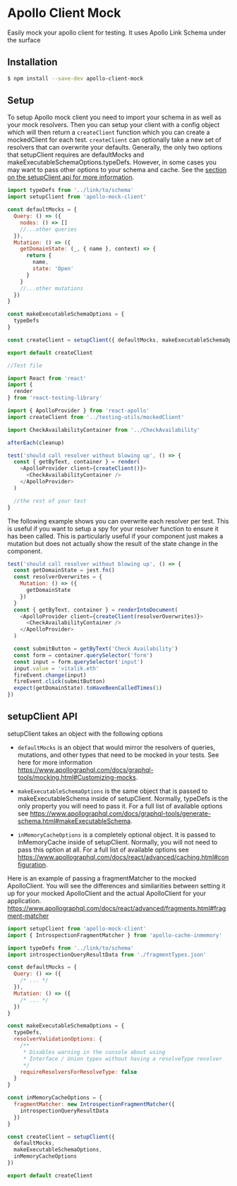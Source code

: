 # Apollo Client Mock

Easily mock your apollo client for testing. It uses Apollo Link Schema under the surface

## Installation

```bash
$ npm install --save-dev apollo-client-mock
```

## Setup

To setup Apollo mock client you need to import your schema in as well as your mock resolvers. Then you can setup your client with a config object which will then return a `createClient` function which you can create a mockedClient for each test. `createClient` can optionally take a new set of resolvers that can overwrite your defaults. Generally, the only two options that setupClient requires are defaultMocks and makeExecutableSchemaOptions.typeDefs. However, in some cases you may want to pass other options to your schema and cache. See the [section on the setupClient api for more information](#setupClientApi).

```js
import typeDefs from '../link/to/schema'
import setupClient from 'apollo-mock-client'

const defaultMocks = {
  Query: () => ({
    nodes: () => []
    //...other queries
  }),
  Mutation: () => ({
    getDomainState: (_, { name }, context) => {
      return {
        name,
        state: 'Open'
      }
    }
    //...other mutations
  })
}

const makeExecutableSchemaOptions = {
  typeDefs
}

const createClient = setupClient({ defaultMocks, makeExecutableSchemaOptions })

export default createClient
```

```js
//Test file

import React from 'react'
import {
  render
} from 'react-testing-library'

import { ApolloProvider } from 'react-apollo'
import createClient from '../testing-utils/mockedClient'

import CheckAvailabilityContainer from '../CheckAvailability'

afterEach(cleanup)

test('should call resolver without blowing up', () => {
  const { getByText, container } = render(
    <ApolloProvider client={createClient()}>
      <CheckAvailabilityContainer />
    </ApolloProvider>
  )

  //the rest of your test
}
```

The following example shows you can overwrite each resolver per test. This is useful if you want to setup a spy for your resolver function to ensure it has been called. This is particularly useful if your component just makes a mutation but does not actually show the result of the state change in the component.

```js
test('should call resolver without blowing up', () => {
  const getDomainState = jest.fn()
  const resolverOverwrites = {
    Mutation: () => ({
      getDomainState
    })
  }
  const { getByText, container } = renderIntoDocument(
    <ApolloProvider client={createClient(resolverOverwrites)}>
      <CheckAvailabilityContainer />
    </ApolloProvider>
  )

  const submitButton = getByText('Check Availability')
  const form = container.querySelector('form')
  const input = form.querySelector('input')
  input.value = 'vitalik.eth'
  fireEvent.change(input)
  fireEvent.click(submitButton)
  expect(getDomainState).toHaveBeenCalledTimes(1)
})
```

## <a name="setupClientApi">setupClient API</a>

setupClient takes an object with the following options

- `defaultMocks` is an object that would mirror the resolvers of queries, mutations, and other types that need to be mocked in your tests. See here for more information https://www.apollographql.com/docs/graphql-tools/mocking.html#Customizing-mocks.

- `makeExecutableSchemaOptions` is the same object that is passed to makeExecutableSchema inside of setupClient. Normally, typeDefs is the only property you will need to pass it. For a full list of available options see https://www.apollographql.com/docs/graphql-tools/generate-schema.html#makeExecutableSchema.

- `inMemoryCacheOptions` is a completely optional object. It is passed to InMemoryCache inside of setupClient. Normally, you will not need to pass this option at all. For a full list of available options see https://www.apollographql.com/docs/react/advanced/caching.html#configuration.

Here is an example of passing a fragmentMatcher to the mocked ApolloClient. You will see the differences and similarities between setting it up for your mocked ApolloClient and the actual ApolloClient for your application. https://www.apollographql.com/docs/react/advanced/fragments.html#fragment-matcher

```js
import setupClient from 'apollo-mock-client'
import { IntrospectionFragmentMatcher } from 'apollo-cache-inmemory'

import typeDefs from '../link/to/schema'
import introspectionQueryResultData from './fragmentTypes.json'

const defaultMocks = {
  Query: () => ({
    /* ... */
  }),
  Mutation: () => ({
    /* ... */
  })
}

const makeExecutableSchemaOptions = {
  typeDefs,
  resolverValidationOptions: {
    /**
     * Disables warning in the console about using
     * Interface / Union types without having a resolveType resolver
     */
    requireResolversForResolveType: false
  }
}

const inMemoryCacheOptions = {
  fragmentMatcher: new IntrospectionFragmentMatcher({
    introspectionQueryResultData
  })
}

const createClient = setupClient({
  defaultMocks,
  makeExecutableSchemaOptions,
  inMemoryCacheOptions
})

export default createClient
```
